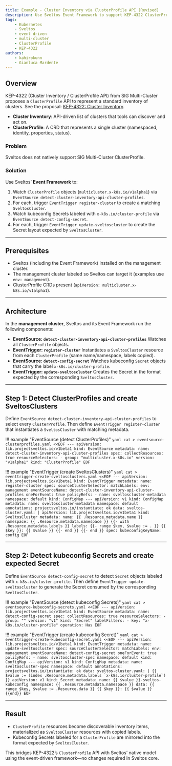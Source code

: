 ```yaml
---
title: Example - Cluster Inventory via ClusterProfile API (Revised)
description: Use Sveltos Event Framework to support KEP-4322 ClusterProfile API by converting ClusterProfile CRs into SveltosCluster resources and mirroring kubeconfig Secrets.
tags:
    - Kubernetes
    - Sveltos
    - event driven
    - multi-cluster
    - ClusterProfile
    - KEP-4322
authors:
    - kahirokunn
    - Gianluca Mardente
---
```


## Overview

KEP-4322 (Cluster Inventory / ClusterProfile API) from SIG Multi-Cluster proposes a `ClusterProfile` API to represent a standard inventory of clusters. See the proposal: [KEP-4322: Cluster Inventory](https://github.com/kubernetes/enhancements/tree/master/keps/sig-multicluster/4322-cluster-inventory).

- **Cluster Inventory**: API-driven list of clusters that tools can discover and act on.
- **ClusterProfile**: A CRD that represents a single cluster (namespaced, identity, properties, status).

### Problem

Sveltos does not natively support SIG Multi-Cluster ClusterProfile.

### Solution

Use Sveltos’ **Event Framework** to:

1. Watch `ClusterProfile` objects (`multicluster.x-k8s.io/v1alpha1`) via `EventSource detect-cluster-inventory-api-cluster-profiles`.
2. For each, trigger `EventTrigger register-cluster` to create a matching `SveltosCluster`.
3. Watch kubeconfig Secrets labeled with `x-k8s.io/cluster-profile` via `EventSource detect-config-secret`.
4. For each, trigger `EventTrigger update-sveltoscluster` to create the Secret layout expected by `SveltosCluster`.

---

## Prerequisites

- Sveltos (including the Event Framework) installed on the management cluster.
- The management cluster labeled so Sveltos can target it (examples use `env: management`).
- ClusterProfile CRDs present (`apiVersion: multicluster.x-k8s.io/v1alpha1`).

---

## Architecture

In the **management cluster**, Sveltos and its Event Framework run the following components:

- **EventSource: `detect-cluster-inventory-api-cluster-profiles`**
  Watches all `ClusterProfile` objects.
- **EventTrigger: `register-cluster`**
  Instantiates a `SveltosCluster` resource from each `ClusterProfile` (same name/namespace, labels copied).
- **EventSource: `detect-config-secret`**
  Watches kubeconfig `Secret` objects that carry the label `x-k8s.io/cluster-profile`.
- **EventTrigger: `update-sveltoscluster`**
  Creates the Secret in the format expected by the corresponding `SveltosCluster`.

---

## Step 1: Detect ClusterProfiles and create SveltosClusters

Define `EventSource detect-cluster-inventory-api-cluster-profiles` to select every `ClusterProfile`. Then define `EventTrigger register-cluster` that instantiates a `SveltosCluster` with matching metadata.

!!! example "EventSource (detect ClusterProfiles)"
    ```yaml
    cat > eventsource-clusterprofiles.yaml <<EOF
    ---
    apiVersion: lib.projectsveltos.io/v1beta1
    kind: EventSource
    metadata:
      name: detect-cluster-inventory-api-cluster-profiles
    spec:
      collectResources: true
      resourceSelectors:
      - group: "multicluster.x-k8s.io"
        version: "v1alpha1"
        kind: "ClusterProfile"
    EOF
    ```

!!! example "EventTrigger (create SveltosClusters)"
    ```yaml
    cat > eventtrigger-create-sveltosclusters.yaml <<EOF
    ---
    apiVersion: lib.projectsveltos.io/v1beta1
    kind: EventTrigger
    metadata:
      name: register-cluster
    spec:
      sourceClusterSelector:
        matchLabels:
          env: management
      eventSourceName: detect-cluster-inventory-api-cluster-profiles
      oneForEvent: true
      policyRefs:
      - name: sveltoscluster-metadata
        namespace: default
        kind: ConfigMap
    ---
    apiVersion: v1
    kind: ConfigMap
    metadata:
      name: sveltoscluster-metadata
      namespace: default
      annotations:
        projectsveltos.io/instantiate: ok
    data:
      sveltos-cluster.yaml: |
        apiVersion: lib.projectsveltos.io/v1beta1
        kind: SveltosCluster
        metadata:
          name: {{ .Resource.metadata.name }}
          namespace: {{ .Resource.metadata.namespace }}
          {{- with .Resource.metadata.labels }}
          labels:
            {{- range $key, $value := . }}
            {{ $key }}: {{ $value }}
            {{- end }}
          {{- end }}
        spec:
          kubeconfigKeyName: config
    EOF
    ```

---

## Step 2: Detect kubeconfig Secrets and create expected Secret

Define `EventSource detect-config-secret` to detect `Secret` objects labeled with `x-k8s.io/cluster-profile`. Then define `EventTrigger update-sveltoscluster` to generate the Secret consumed by the corresponding `SveltosCluster`.

!!! example "EventSource (detect kubeconfig Secrets)"
    ```yaml
    cat > eventsource-kubeconfig-secrets.yaml <<EOF
    ---
    apiVersion: lib.projectsveltos.io/v1beta1
    kind: EventSource
    metadata:
      name: detect-config-secret
    spec:
      collectResources: true
      resourceSelectors:
      - group: ""
        version: "v1"
        kind: "Secret"
        labelFilters:
        - key: "x-k8s.io/cluster-profile"
          operation: Has
    EOF
    ```

!!! example "EventTrigger (create kubeconfig Secret)"
    ```yaml
    cat > eventtrigger-create-kubeconfig-secret.yaml <<EOF
    ---
    apiVersion: lib.projectsveltos.io/v1beta1
    kind: EventTrigger
    metadata:
      name: update-sveltoscluster
    spec:
      sourceClusterSelector:
        matchLabels:
          env: management
      eventSourceName: detect-config-secret
      oneForEvent: true
      policyRefs:
      - name: sveltoscluster-spec
        namespace: default
        kind: ConfigMap
    ---
    apiVersion: v1
    kind: ConfigMap
    metadata:
      name: sveltoscluster-spec
      namespace: default
      annotations:
        projectsveltos.io/instantiate: ok
    data:
      sveltos-cluster.yaml: |
        {{ $value := (index .Resource.metadata.labels `x-k8s.io/cluster-profile`) }}
        apiVersion: v1
        kind: Secret
        metadata:
          name: {{ $value }}-sveltos-kubeconfig
          namespace: {{ .Resource.metadata.namespace }}
        data:
          {{ range $key, $value := .Resource.data }}
            {{ $key }}: {{ $value }}
          {{end}}
    EOF
    ```

---

## Result

- `ClusterProfile` resources become discoverable inventory items, materialized as `SveltosCluster` resources with copied labels.
- Kubeconfig Secrets labeled for a `ClusterProfile` are mirrored into the format expected by `SveltosCluster`.

This bridges KEP-4322’s `ClusterProfile` API with Sveltos’ native model using the event-driven framework—no changes required in Sveltos core.
